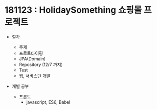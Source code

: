 # 181123 : HolidaySomething 쇼핑몰 프로젝트

- 절차
  - 주제
  - 프로토타이핑
  - JPA(Domain)
  - Repository (12/7 까지)
  - Test
  - 웹, 서비스단 개발

- 개별 공부
  - 프론트
    - javascript, ES6, Babel
